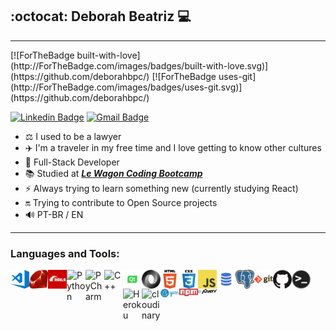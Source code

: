 ## :octocat: **Deborah Beatriz** 💻
<hr>
[![ForTheBadge built-with-love](http://ForTheBadge.com/images/badges/built-with-love.svg)](https://github.com/deborahbpc/)
[![ForTheBadge uses-git](http://ForTheBadge.com/images/badges/uses-git.svg)](https://github.com/deborahbpc/)


[![Linkedin Badge](https://img.shields.io/badge/-Deborah-blue?style=flat-square&logo=Linkedin&logoColor=white)](https://www.linkedin.com/in/deborahbeatriz/) 
[![Gmail Badge](https://img.shields.io/badge/-deborah.bpc@gmail.com-c14438?style=flat-square&logo=Gmail&logoColor=white&link=mailto:deborah.bpc@gmail.com)](mailto:deborah.bpc@gmail.com)

- ⚖️ I used to be a lawyer
- ✈️ I'm a traveler in my free time and I love getting to know other cultures
- 🤖 Full-Stack Developer
- 📚 Studied at ***[Le Wagon Coding Bootcamp](https://www.lewagon.com/)***
- ⚡ Always trying to learn something new (currently studying React)
- 🔛 Trying to contribute to Open Source projects
- 🔊 PT-BR / EN
<hr>

### Languages and Tools:
[<img align="left" alt="Visual Studio Code" width="30px" src="https://raw.githubusercontent.com/github/explore/80688e429a7d4ef2fca1e82350fe8e3517d3494d/topics/visual-studio-code/visual-studio-code.png" />][vscode]
[<img align="left" alt="Ruby" width="30px" src="https://raw.githubusercontent.com/github/explore/80688e429a7d4ef2fca1e82350fe8e3517d3494d/topics/ruby/ruby.png" />][ruby]
[<img align="left" alt="Ruby on Rails" width="30px" src="https://raw.githubusercontent.com/github/explore/80688e429a7d4ef2fca1e82350fe8e3517d3494d/topics/rails/rails.png" />][rails]
[<img align="left" alt="Python" width="30px" src="https://github.com/jalbertsr/logo-badge-images/blob/master/img/rsz_python.png?raw=true" />][python]
[<img align="left" alt="PyCharm" width="30px" src="https://resources.jetbrains.com/storage/products/pycharm/img/meta/pycharm_logo_300x300.png" />][pycharm]
[<img align="left" alt="C++" width="30px" src="https://i.imgur.com/Ao2P8iG.png" />][cpp]
[<img align="left" alt="qtcreator" width="30px" src="https://raw.githubusercontent.com/github/explore/80688e429a7d4ef2fca1e82350fe8e3517d3494d/topics/qt/qt.png" />][qtcreator]
[<img align="left" alt="JSON" width="30px" src="https://raw.githubusercontent.com/github/explore/80688e429a7d4ef2fca1e82350fe8e3517d3494d/topics/json/json.png" />][json]
[<img align="left" alt="HTML5" width="30px" src="https://raw.githubusercontent.com/github/explore/80688e429a7d4ef2fca1e82350fe8e3517d3494d/topics/html/html.png" />][html5]
[<img align="left" alt="CSS3" width="30px" src="https://raw.githubusercontent.com/github/explore/80688e429a7d4ef2fca1e82350fe8e3517d3494d/topics/css/css.png" />][css3]
[<img align="left" alt="JavaScript" width="30px" src="https://raw.githubusercontent.com/github/explore/80688e429a7d4ef2fca1e82350fe8e3517d3494d/topics/javascript/javascript.png" />][es6]
[<img align="left" alt="SQL" width="30px" src="https://raw.githubusercontent.com/github/explore/80688e429a7d4ef2fca1e82350fe8e3517d3494d/topics/sql/sql.png" />][sql]
[<img align="left" alt="PostgreSQL" width="30px" src="https://raw.githubusercontent.com/github/explore/80688e429a7d4ef2fca1e82350fe8e3517d3494d/topics/postgresql/postgresql.png" />][postgresql]
[<img align="left" alt="Git" width="30px" src="https://raw.githubusercontent.com/github/explore/80688e429a7d4ef2fca1e82350fe8e3517d3494d/topics/git/git.png" />][git]
[<img align="left" alt="GitHub" width="30px" src="https://raw.githubusercontent.com/github/explore/78df643247d429f6cc873026c0622819ad797942/topics/github/github.png" />][github]
[<img align="left" alt="Terminal" width="30px" src="https://raw.githubusercontent.com/github/explore/80688e429a7d4ef2fca1e82350fe8e3517d3494d/topics/terminal/terminal.png" />][terminal]
[<img align="left" alt="Heroku" width="30px" src="https://github.com/jalbertsr/logo-badge-images/blob/master/img/rsz_heroku.png?raw=true" />][heroku]


[<img align="left" alt="cloudinary" width="30px" src="https://res.cloudinary.com/demo/image/upload/cloudinary_icon.png" />][cloudinary]
[<img align="left" alt="Yarn" width="30px" src="https://github.com/MarioTerron/logo-images/blob/master/logos/yarn.png" />][yarn]
[<img align="left" alt="NPM" width="30px" src="https://github.com/MarioTerron/logo-images/blob/master/logos/npm.png" />][npm]
[<img align="left" alt="jQuery" width="30px" src="https://github.com/Iggy-Codes/logo-images/blob/master/logos/jquery.png" />][jquery]


[vscode]: https://code.visualstudio.com/
[ruby]: https://ruby-doc.org/
[rails]: https://rubyonrails.org/
[cpp]: https://isocpp.org/
[qtcreator]: https://www.qt.io/product/development-tools
[python]: https://www.python.org/
[pycharm]: https://www.jetbrains.com/pt-br/pycharm/
[json]: https://www.json.org/json-en.html
[html5]: https://developer.mozilla.org/en-US/docs/Web/Guide/HTML/HTML5
[css3]: https://developer.mozilla.org/en-US/docs/Web/CSS
[es6]: https://developer.mozilla.org/en-US/docs/Web/JavaScript
[sql]: https://github.com/topics/sql
[postgresql]: https://www.postgresql.org/
[git]: https://git-scm.com/
[github]: https://github.com/
[terminal]: https://github.com/topics/terminal
[heroku]: https://www.heroku.com/
[cloudinary]: https://cloudinary.com/
[yarn]: https://yarnpkg.com/
[npm]: https://www.npmjs.com/
[jquery]: https://jquery.com/




<!--
**deborahbpc/deborahbpc** is a ✨ _special_ ✨ repository because its `README.md` (this file) appears on your GitHub profile.

Here are some ideas to get you started:

- 🔭 I’m currently working on ...
- 🌱 I’m currently learning ...
- 👯 I’m looking to collaborate on ...
- 🤔 I’m looking for help with ...
- 💬 Ask me about ...
- 📫 How to reach me: ...
- 😄 Pronouns: ...
- ⚡ Fun fact: ...
-->
